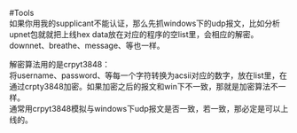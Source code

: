 #Tools  
如果你用我的supplicant不能认证，那么先抓windows下的udp报文，比如分析upnet包就就把上线hex data放在对应的程序的空list里，会相应的解密。  
downnet、breathe、message、等也一样。


解密算法用的是crpyt3848：  
将username、password、等每一个字符转换为acsii对应的数字，放在list里，在通过crpty3848加密。如果加密之后的报文和win下不一致，那就是加密算法不一样。  
通常用crpyt3848模拟与windows下udp报文是否一致，若一致，那必定是可以上线的。  

